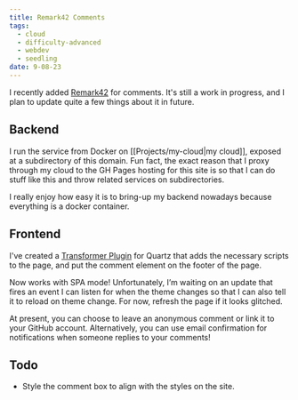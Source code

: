 ```yaml
---
title: Remark42 Comments
tags:
  - cloud
  - difficulty-advanced
  - webdev
  - seedling
date: 9-08-23
---
```

I recently added [Remark42](https://remark42.com/) for comments. It's still a work in progress, and I plan to update quite a few things about it in future.
## Backend
I run the service from Docker on [[Projects/my-cloud|my cloud]], exposed at a subdirectory of this domain. Fun fact, the exact reason that I proxy through my cloud to the GH Pages hosting for this site is so that I can do stuff like this and throw related services on subdirectories. 

I really enjoy how easy it is to bring-up my backend nowadays because everything is a docker container.
## Frontend
I've created a [Transformer Plugin](https://quartz.jzhao.xyz/advanced/making-plugins#transformers) for Quartz that adds the necessary scripts to the page, and put the comment element on the footer of the page. 

Now works with SPA mode! Unfortunately, I’m waiting on an update that fires an event I can listen for when the theme changes so that I can also tell it to reload on theme change. For now, refresh the page if it looks glitched. 

At present, you can choose to leave an anonymous comment or link it to your GitHub account. Alternatively, you can use email confirmation for notifications when someone replies to your comments!
## Todo
- Style the comment box to align with the styles on the site.